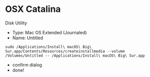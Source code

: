 # OSX Catalina
Disk Utility
- Type: Mac OS Extended (Journaled)
- Name: Untitled

```
sudo /Applications/Install\ macOS\ Big\ Sur.app/Contents/Resources/createinstallmedia --volume /Volumes/Untitled -- /Applications/Install\ macOS\ Big\ Sur.app
```

- confirm dialog
- done!

